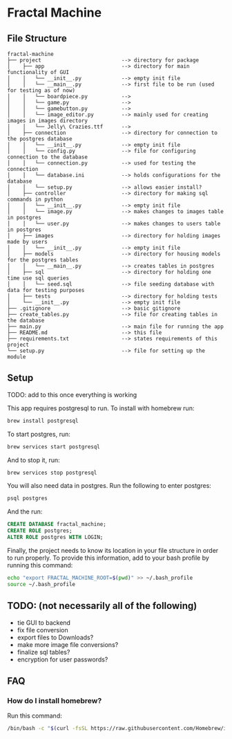 # Fractal Machine

## File Structure
```
fractal-machine
├── project                          --> directory for package
│    ├── app                         --> directory for main functionality of GUI
│    │   └── __init__.py             --> empty init file
│    │   └── __main__.py             --> first file to be run (used for testing as of now)
│    │   └── boardpiece.py           --> 
│    │   └── game.py                 --> 
│    │   └── gamebutton.py           --> 
│    │   └── image_editor.py         --> mainly used for creating images in images directory
│    │   └── Jelly\ Crazies.ttf      --> 
│    ├── connection                  --> directory for connection to the postgres database
│    │   └── __init__.py             --> empty init file
│    │   └── config.py               --> file for configuring connection to the database
│    │   └── connection.py           --> used for testing the connection
│    │   └── database.ini            --> holds configurations for the database
│    │   └── setup.py                --> allows easier install?
│    ├── controller                  --> directory for making sql commands in python
│    │   └── __init__.py             --> empty init file
│    │   └── image.py                --> makes changes to images table in postgres
│    │   └── user.py                 --> makes changes to users table in postgres
│    ├── images                      --> directory for holding images made by users
│    │   └── __init__.py             --> empty init file
│    ├── models                      --> directory for housing models for the postgres tables
│    │   └── __main__.py             --> creates tables in postgres
│    ├── sql                         --> directory for holding one time use sql queries
│    │   └── seed.sql                --> file seeding database with data for testing purposes
│    ├── tests                       --> directory for holding tests
│    └── __init__.py                 --> empty init file             
├── .gitignore                       --> basic gitignore
├── create_tables.py                 --> file for creating tables in the database
├── main.py                          --> main file for running the app
├── README.md                        --> this file
├── requirements.txt                 --> states requirements of this project
└── setup.py                         --> file for setting up the module
```

## Setup
TODO: add to this once everything is working

This app requires postgresql to run. To install with homebrew run:
```bash
brew install postgresql
```
To start postgres, run:
```bash
brew services start postgresql
```
And to stop it, run:
```bash
brew services stop postgresql
```
You will also need data in postgres. Run the following to enter postgres:
```bash
psql postgres
```
And the run:
```sql
CREATE DATABASE fractal_machine;
CREATE ROLE postgres;
ALTER ROLE postgres WITH LOGIN;
```
Finally, the project needs to know its location in your file structure in order to run properly.
To provide this information, add to your bash profile by running this command:
```bash
echo "export FRACTAL_MACHINE_ROOT=$(pwd)" >> ~/.bash_profile
source ~/.bash_profile
```

## TODO: (not necessarily all of the following)
- tie GUI to backend
- fix file conversion
- export files to Downloads?
- make more image file conversions?
- finalize sql tables?
- encryption for user passwords?

## FAQ
### How do I install homebrew?
Run this command:
```bash
/bin/bash -c "$(curl -fsSL https://raw.githubusercontent.com/Homebrew/install/master/install.sh)"
```